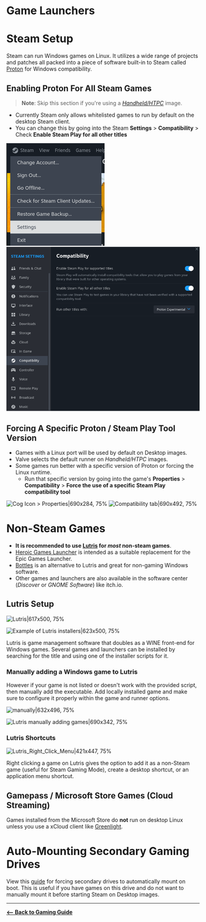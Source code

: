 # Game Launchers

# **Steam Setup**

Steam can run Windows games on Linux. It utilizes a wide range of projects and patches all packed into a piece of software built-in to Steam called [Proton](https://github.com/ValveSoftware/Proton) for Windows compatibility.

## Enabling Proton For All Steam Games

> **Note**: Skip this section if you're using a [_Handheld/HTPC_](https://universal-blue.discourse.group/docs?topic=37) image.

- Currently Steam only allows whitelisted games to run by default on the desktop Steam client.
- You can change this by going into the Steam **Settings** > **Compatibility** > Check **Enable Steam Play for all other titles**

![Steam Settings|256x267, 75%](../img/steam_settings.png)
![Compatibility|589x499, 75%](../img/compatibility.png)

## Forcing A Specific Proton / Steam Play Tool Version

- Games with a Linux port will be used by default on Desktop images.
- Valve selects the default runner on _Handheld/HTPC_ images.
- Some games run better with a specific version of Proton or forcing the Linux runtime.
  - Run that specific version by going into the game's **Properties** > **Compatibility** > **Force the use of a specific Steam Play compatibility tool**

![Cog Icon > Properties|690x284, 75%](upload://zo1TyrRxr8Fu48ACJg34pWKvF7P.png)
![Compatibility tab|690x492, 75%](upload://iiTx9285kbPupqLDGX4ak4RIvdm.png)

# **Non-Steam Games**

- **It is recommended to use [Lutris](https://lutris.net/games?q=&ordering=-popularity&paginate_by=100) for _most_ non-steam games**.
- [Heroic Games Launcher](https://heroicgameslauncher.com) is intended as a suitable replacement for the Epic Games Launcher.
- [Bottles](https://usebottles.com/) is an alternative to Lutris and great for non-gaming Windows software.
- Other games and launchers are also available in the software center (_Discover_ or _GNOME Software_) like itch.io.

## Lutris Setup

![Lutris|617x500, 75%](upload://3s2iqYP1Q1ZeCpMaQapqhG4gR1V.png)

![Example of Lutris installers|623x500, 75%](upload://1WR6qGSLGJ0oRkdwvCFwhCZllq0.png)

Lutris is game management software that doubles as a WINE front-end for Windows games. Several games and launchers can be installed by searching for the title and using one of the installer scripts for it.

### Manually adding a Windows game to Lutris

However if your game is not listed or doesn't work with the provided script, then manually add the executable. Add locally installed game and make sure to configure it properly within the game and runner options.

![manually|632x496, 75%](upload://9NC0GjEllRMgpuaLmB2d5pcihgz.png)

![Lutris manually adding games|690x342, 75%](upload://yszYNbYIAwCw4otGldSK6C29Jus.png)

### Lutris Shortcuts

![Lutris_Right_Click_Menu|421x447, 75%](upload://qvbF55nS5md6nMp7L5w0V97EBLR.png)

Right clicking a game on Lutris gives the option to add it as a non-Steam game (useful for Steam Gaming Mode), create a desktop shortcut, or an application menu shortcut.

## Gamepass / Microsoft Store Games (Cloud Streaming)

Games installed from the Microsoft Store do **not** run on desktop Linux unless you use a xCloud client like [Greenlight](https://github.com/unknownskl/greenlight).

# Auto-Mounting Secondary Gaming Drives

View this [guide](https://universal-blue.discourse.group/docs?topic=970) for forcing secondary drives to automatically mount on boot. This is useful if you have games on this drive and do not want to manually mount it before starting Steam on Desktop images.

<hr>

[**<-- Back to Gaming Guide**](README.md)
